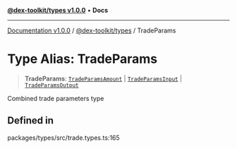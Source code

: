 [**@dex-toolkit/types v1.0.0**](../README.md) • **Docs**

***

[Documentation v1.0.0](../../../packages.md) / [@dex-toolkit/types](../README.md) / TradeParams

# Type Alias: TradeParams

> **TradeParams**: [`TradeParamsAmount`](TradeParamsAmount.md) \| [`TradeParamsInput`](TradeParamsInput.md) \| [`TradeParamsOutput`](TradeParamsOutput.md)

Combined trade parameters type

## Defined in

packages/types/src/trade.types.ts:165
